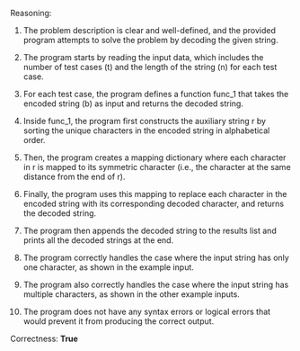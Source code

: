 Reasoning:

1. The problem description is clear and well-defined, and the provided program attempts to solve the problem by decoding the given string.

2. The program starts by reading the input data, which includes the number of test cases (t) and the length of the string (n) for each test case.

3. For each test case, the program defines a function func_1 that takes the encoded string (b) as input and returns the decoded string.

4. Inside func_1, the program first constructs the auxiliary string r by sorting the unique characters in the encoded string in alphabetical order.

5. Then, the program creates a mapping dictionary where each character in r is mapped to its symmetric character (i.e., the character at the same distance from the end of r).

6. Finally, the program uses this mapping to replace each character in the encoded string with its corresponding decoded character, and returns the decoded string.

7. The program then appends the decoded string to the results list and prints all the decoded strings at the end.

8. The program correctly handles the case where the input string has only one character, as shown in the example input.

9. The program also correctly handles the case where the input string has multiple characters, as shown in the other example inputs.

10. The program does not have any syntax errors or logical errors that would prevent it from producing the correct output.

Correctness: **True**